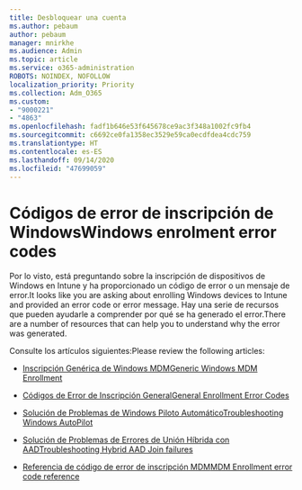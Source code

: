 ```yaml
---
title: Desbloquear una cuenta
ms.author: pebaum
author: pebaum
manager: mnirkhe
ms.audience: Admin
ms.topic: article
ms.service: o365-administration
ROBOTS: NOINDEX, NOFOLLOW
localization_priority: Priority
ms.collection: Adm_O365
ms.custom:
- "9000221"
- "4863"
ms.openlocfilehash: fadf1b646e53f645678ce9ac3f348a1002fc9fb4
ms.sourcegitcommit: c6692ce0fa1358ec3529e59ca0ecdfdea4cdc759
ms.translationtype: HT
ms.contentlocale: es-ES
ms.lasthandoff: 09/14/2020
ms.locfileid: "47699059"
---
```

# <a name="windows-enrolment-error-codes"></a><span data-ttu-id="3c7a1-102">Códigos de error de inscripción de Windows</span><span class="sxs-lookup"><span data-stu-id="3c7a1-102">Windows enrolment error codes</span></span>

<span data-ttu-id="3c7a1-103">Por lo visto, está preguntando sobre la inscripción de dispositivos de Windows en Intune y ha proporcionado un código de error o un mensaje de error.</span><span class="sxs-lookup"><span data-stu-id="3c7a1-103">It looks like you are asking about enrolling Windows devices to Intune and provided an error code or error message.</span></span> <span data-ttu-id="3c7a1-104">Hay una serie de recursos que pueden ayudarle a comprender por qué se ha generado el error.</span><span class="sxs-lookup"><span data-stu-id="3c7a1-104">There are a number of resources that can help you to understand why the error was generated.</span></span>
 
<span data-ttu-id="3c7a1-105">Consulte los artículos siguientes:</span><span class="sxs-lookup"><span data-stu-id="3c7a1-105">Please review the following articles:</span></span>

- [<span data-ttu-id="3c7a1-106">Inscripción Genérica de Windows MDM</span><span class="sxs-lookup"><span data-stu-id="3c7a1-106">Generic Windows MDM Enrollment</span></span>](https://docs.microsoft.com/mem/intune/enrollment/troubleshoot-windows-enrollment-errors)

- [<span data-ttu-id="3c7a1-107">Códigos de Error de Inscripción General</span><span class="sxs-lookup"><span data-stu-id="3c7a1-107">General Enrollment Error Codes</span></span>](https://docs.microsoft.com/mem/intune/enrollment/troubleshoot-device-enrollment-in-intune#general-enrollment-error-codes)

- [<span data-ttu-id="3c7a1-108">Solución de Problemas de Windows Piloto Automático</span><span class="sxs-lookup"><span data-stu-id="3c7a1-108">Troubleshooting Windows AutoPilot</span></span>](https://docs.microsoft.com/windows/deployment/windows-autopilot/troubleshooting)

- [<span data-ttu-id="3c7a1-109">Solución de Problemas de Errores de Unión Híbrida con AAD</span><span class="sxs-lookup"><span data-stu-id="3c7a1-109">Troubleshooting Hybrid AAD Join failures</span></span>](https://docs.microsoft.com/azure/active-directory/devices/troubleshoot-hybrid-join-windows-current)

- [<span data-ttu-id="3c7a1-110">Referencia de código de error de inscripción MDM</span><span class="sxs-lookup"><span data-stu-id="3c7a1-110">MDM Enrollment error code reference</span></span>](https://docs.microsoft.com/windows/win32/mdmreg/mdm-registration-constants)
